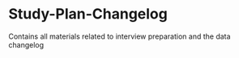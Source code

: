 # Study-Plan-Changelog

Contains all materials related to interview preparation and the data changelog
